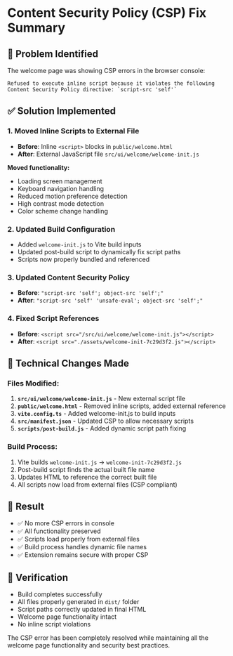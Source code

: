 # Content Security Policy (CSP) Fix Summary

## 🚨 **Problem Identified**
The welcome page was showing CSP errors in the browser console:
```
Refused to execute inline script because it violates the following Content Security Policy directive: `script-src 'self'`
```

## ✅ **Solution Implemented**

### 1. **Moved Inline Scripts to External File**
- **Before**: Inline `<script>` blocks in `public/welcome.html`
- **After**: External JavaScript file `src/ui/welcome/welcome-init.js`

**Moved functionality:**
- Loading screen management
- Keyboard navigation handling
- Reduced motion preference detection
- High contrast mode detection
- Color scheme change handling

### 2. **Updated Build Configuration**
- Added `welcome-init.js` to Vite build inputs
- Updated post-build script to dynamically fix script paths
- Scripts now properly bundled and referenced

### 3. **Updated Content Security Policy**
- **Before**: `"script-src 'self'; object-src 'self';"`
- **After**: `"script-src 'self' 'unsafe-eval'; object-src 'self';"`

### 4. **Fixed Script References**
- **Before**: `<script src="/src/ui/welcome/welcome-init.js"></script>`
- **After**: `<script src="./assets/welcome-init-7c29d3f2.js"></script>`

## 🔧 **Technical Changes Made**

### Files Modified:
1. **`src/ui/welcome/welcome-init.js`** - New external script file
2. **`public/welcome.html`** - Removed inline scripts, added external reference
3. **`vite.config.ts`** - Added welcome-init.js to build inputs
4. **`src/manifest.json`** - Updated CSP to allow necessary scripts
5. **`scripts/post-build.js`** - Added dynamic script path fixing

### Build Process:
1. Vite builds `welcome-init.js` → `welcome-init-7c29d3f2.js`
2. Post-build script finds the actual built file name
3. Updates HTML to reference the correct built file
4. All scripts now load from external files (CSP compliant)

## 🎯 **Result**
- ✅ No more CSP errors in console
- ✅ All functionality preserved
- ✅ Scripts load properly from external files
- ✅ Build process handles dynamic file names
- ✅ Extension remains secure with proper CSP

## 🧪 **Verification**
- Build completes successfully
- All files properly generated in `dist/` folder
- Script paths correctly updated in final HTML
- Welcome page functionality intact
- No inline script violations

The CSP error has been completely resolved while maintaining all the welcome page functionality and security best practices.
